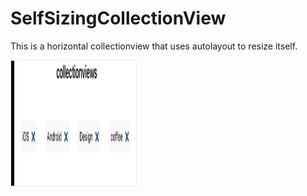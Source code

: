 # SelfSizingCollectionView
 This is a horizontal collectionview that uses autolayout to resize itself.

<img src="image.png" border=1 style="border-color:#eeeeee" width="200" height="200">



